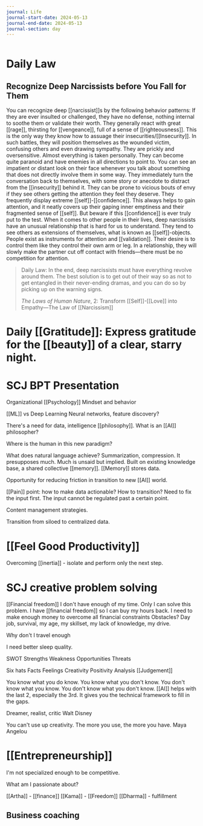 ```yaml
---
journal: Life
journal-start-date: 2024-05-13
journal-end-date: 2024-05-13
journal-section: day
---
```


```calendar-nav
```

# Daily Law
## Recognize Deep Narcissists before You Fall for Them

You can recognize deep [[narcissist]]s by the following behavior patterns: If they are ever insulted or challenged, they have no defense, nothing internal to soothe them or validate their worth. They generally react with great [[rage]], thirsting for [[vengeance]], full of a sense of [[righteousness]]. This is the only way they know how to assuage their insecurities/[[Insecurity]]. In such battles, they will position themselves as the wounded victim, confusing others and even drawing sympathy. They are prickly and oversensitive. Almost everything is taken personally. They can become quite paranoid and have enemies in all directions to point to. You can see an impatient or distant look on their face whenever you talk about something that does not directly involve them in some way. They immediately turn the conversation back to themselves, with some story or anecdote to distract from the [[insecurity]] behind it. They can be prone to vicious bouts of envy if they see others getting the attention they feel they deserve. They frequently display extreme [[self]]-[[confidence]]. This always helps to gain attention, and it neatly covers up their gaping inner emptiness and their fragmented sense of [[self]]. But beware if this [[confidence]] is ever truly put to the test. When it comes to other people in their lives, deep narcissists have an unusual relationship that is hard for us to understand. They tend to see others as extensions of themselves, what is known as [[self]]-objects. People exist as instruments for attention and [[validation]]. Their desire is to control them like they control their own arm or leg. In a relationship, they will slowly make the partner cut off contact with friends—there must be no competition for attention.

> Daily Law: In the end, deep narcissists must have everything revolve around them. The best solution is to get out of their way so as not to get entangled in their never-ending dramas, and you can do so by picking up on the warning signs.
> 
> _The Laws of Human Nature_, 2: Transform [[Self]]-[[Love]] into Empathy—The Law of [[Narcissism]]

# Daily [[Gratitude]]:  Express gratitude for the [[beauty]] of a clear, starry night.

# SCJ BPT Presentation 
Organizational [[Psychology]]
Mindset and behavior 

[[ML]] vs Deep Learning 
Neural networks, feature discovery?

There's a need for data, intelligence [[philosophy]]. What is an [[AI]] philosopher?

Where is the human in this new paradigm?

What does natural language achieve?
	Summarization, compression. It presupposes much. Much is unsaid but implied. Built on existing knowledge base, a shared collective [[memory]]. [[Memory]] stores data.

Opportunity for reducing friction in transition to new [[AI]] world. 

[[Pain]] point: how to make data actionable? How to transition? 
	Need to fix the input first. The input cannot be regulated past a certain point. 

Content management strategies. 

Transition from siloed to centralized data. 

# [[Feel Good Productivity]]

Overcoming [[inertia]] - isolate and perform only the next step.

# SCJ creative problem solving

[[Financial freedom]]
I don't have enough of my time.
Only I can solve this problem.
I have [[financial freedom]] so I can buy my hours back.
I need to make enough money to overcome all financial constraints 
Obstacles? Day job, survival, my age, my skillset, my lack of knowledge, my drive. 

Why don't I travel enough 

I need better sleep quality.

SWOT
Strengths
Weakness 
Opportunities 
Threats

Six hats
Facts
Feelings
Creativity
Positivity 
Analysis
[[Judgement]] 

You know what you do know.
You know what you don't know.
You don't know what you know.
You don't know what you don't know. 
[[AI]] helps with the last 2, especially the 3rd. It gives you the technical framework to fill in the gaps. 

Dreamer, realist, critic
Walt Disney 

You can't use up creativity. The more you use, the more you have.
Maya Angelou 

# [[Entrepreneurship]]

I'm not specialized enough to be competitive.

What am I passionate about?

[[Artha]] - [[finance]]
[[Kama]] - [[Freedom]]
[[Dharma]] - fulfillment

## Business coaching